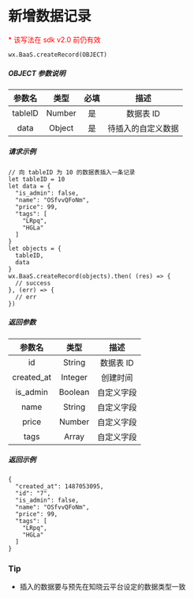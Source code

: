 # 新增数据记录

<p style='color:red'>* 该写法在 sdk v2.0 前仍有效</p>

`wx.BaaS.createRecord(OBJECT)`

##### OBJECT 参数说明

|   参数名   |   类型   |  必填  |    描述     |
| :-----: | :----: | :--: | :-------: |
| tableID | Number |  是   |  数据表 ID   |
|  data   | Object |  是   | 待插入的自定义数据 |

##### 请求示例

```
// 向 tableID 为 10 的数据表插入一条记录
let tableID = 10
let data = {
  "is_admin": false,
  "name": "OSfvvQFoNm",
  "price": 99,
  "tags": [
    "LRpq",
    "HGLa"
  ]
}
let objects = {
  tableID,
  data
}
wx.BaaS.createRecord(objects).then( (res) => {
  // success
}, (err) => {
  // err
})
```

##### 返回参数

|    参数名     |   类型    |   描述   |
| :--------: | :-----: | :----: |
|     id     | String  | 数据表 ID |
| created_at | Integer  |  创建时间  |
|  is_admin  | Boolean | 自定义字段 |
|    name    | String  | 自定义字段 |
|   price    | Number  | 自定义字段 |
|    tags    |  Array  | 自定义字段 |

##### 返回示例

```
{
  "created_at": 1487053095,
  "id": "7",
  "is_admin": false,
  "name": "OSfvvQFoNm",
  "price": 99,
  "tags": [
    "LRpq",
    "HGLa"
  ]
}
```

### Tip

- 插入的数据要与预先在知晓云平台设定的数据类型一致
